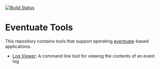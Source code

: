 [![Build Status](https://travis-ci.org/RBMHTechnology/eventuate-tools.svg?branch=master)](https://travis-ci.org/RBMHTechnology/eventuate-tools)

Eventuate Tools
===============

This repository contains tools that support operating 
[eventuate](https://github.com/RBMHTechnology/eventuate)-based applications.

- [Log Viewer](log-viewer/README.md): A command line tool for viewing the contents 
  of an event log
